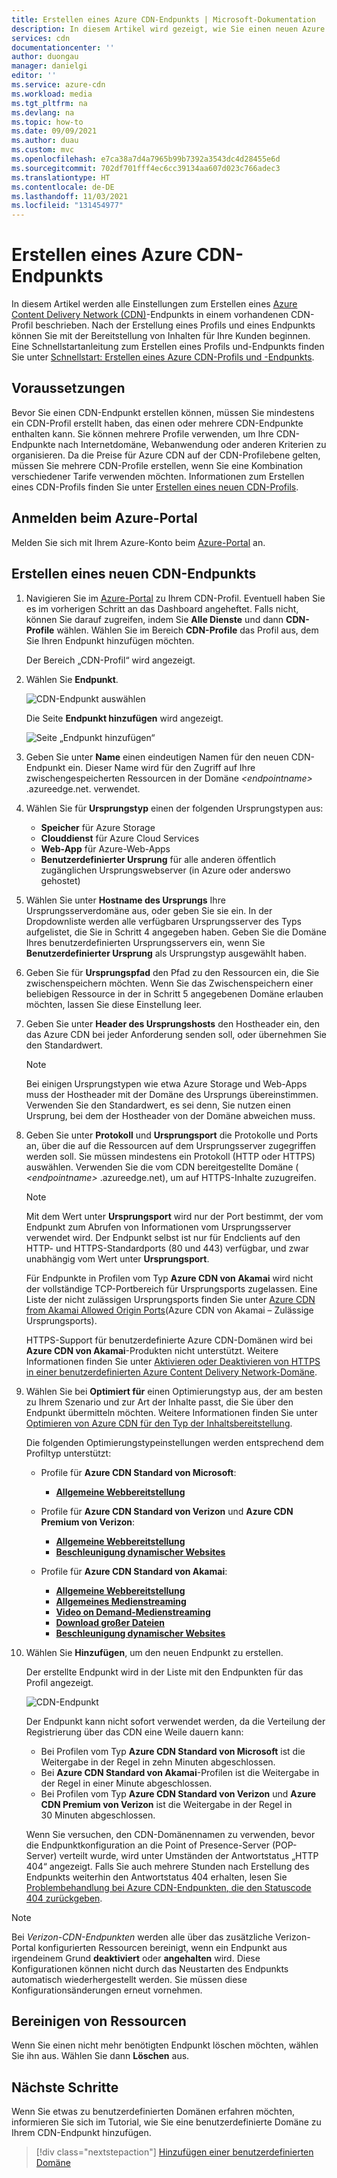 ```yaml
---
title: Erstellen eines Azure CDN-Endpunkts | Microsoft-Dokumentation
description: In diesem Artikel wird gezeigt, wie Sie einen neuen Azure Content Delivery Network (CDN)-Endpunkt erstellen, einschließlich erweiterter Einstellungen.
services: cdn
documentationcenter: ''
author: duongau
manager: danielgi
editor: ''
ms.service: azure-cdn
ms.workload: media
ms.tgt_pltfrm: na
ms.devlang: na
ms.topic: how-to
ms.date: 09/09/2021
ms.author: duau
ms.custom: mvc
ms.openlocfilehash: e7ca38a7d4a7965b99b7392a3543dc4d28455e6d
ms.sourcegitcommit: 702df701fff4ec6cc39134aa607d023c766adec3
ms.translationtype: HT
ms.contentlocale: de-DE
ms.lasthandoff: 11/03/2021
ms.locfileid: "131454977"
---
```

# <a name="create-an-azure-cdn-endpoint"></a>Erstellen eines Azure CDN-Endpunkts
In diesem Artikel werden alle Einstellungen zum Erstellen eines [Azure Content Delivery Network (CDN)](cdn-overview.md)-Endpunkts in einem vorhandenen CDN-Profil beschrieben. Nach der Erstellung eines Profils und eines Endpunkts können Sie mit der Bereitstellung von Inhalten für Ihre Kunden beginnen. Eine Schnellstartanleitung zum Erstellen eines Profils und-Endpunkts finden Sie unter [Schnellstart: Erstellen eines Azure CDN-Profils und -Endpunkts](cdn-create-new-endpoint.md).

## <a name="prerequisites"></a>Voraussetzungen
Bevor Sie einen CDN-Endpunkt erstellen können, müssen Sie mindestens ein CDN-Profil erstellt haben, das einen oder mehrere CDN-Endpunkte enthalten kann. Sie können mehrere Profile verwenden, um Ihre CDN-Endpunkte nach Internetdomäne, Webanwendung oder anderen Kriterien zu organisieren. Da die Preise für Azure CDN auf der CDN-Profilebene gelten, müssen Sie mehrere CDN-Profile erstellen, wenn Sie eine Kombination verschiedener Tarife verwenden möchten. Informationen zum Erstellen eines CDN-Profils finden Sie unter [Erstellen eines neuen CDN-Profils](cdn-create-new-endpoint.md#create-a-new-cdn-profile).

## <a name="log-in-to-the-azure-portal"></a>Anmelden beim Azure-Portal
Melden Sie sich mit Ihrem Azure-Konto beim [Azure-Portal](https://portal.azure.com) an.

## <a name="create-a-new-cdn-endpoint"></a>Erstellen eines neuen CDN-Endpunkts

1. Navigieren Sie im [Azure-Portal](https://portal.azure.com) zu Ihrem CDN-Profil. Eventuell haben Sie es im vorherigen Schritt an das Dashboard angeheftet. Falls nicht, können Sie darauf zugreifen, indem Sie **Alle Dienste** und dann **CDN-Profile** wählen. Wählen Sie im Bereich **CDN-Profile** das Profil aus, dem Sie Ihren Endpunkt hinzufügen möchten. 
   
    Der Bereich „CDN-Profil“ wird angezeigt.

2. Wählen Sie **Endpunkt**.
   
    ![CDN-Endpunkt auswählen](./media/cdn-create-endpoint-how-to/cdn-select-endpoint.png)
   
    Die Seite **Endpunkt hinzufügen** wird angezeigt.
   
    ![Seite „Endpunkt hinzufügen“](./media/cdn-create-endpoint-how-to/cdn-add-endpoint-page.png)

3. Geben Sie unter **Name** einen eindeutigen Namen für den neuen CDN-Endpunkt ein. Dieser Name wird für den Zugriff auf Ihre zwischengespeicherten Ressourcen in der Domäne _\<endpointname>_ .azureedge.net. verwendet.

4. Wählen Sie für **Ursprungstyp** einen der folgenden Ursprungstypen aus: 
   - **Speicher** für Azure Storage
   - **Clouddienst** für Azure Cloud Services
   - **Web-App** für Azure-Web-Apps
   - **Benutzerdefinierter Ursprung** für alle anderen öffentlich zugänglichen Ursprungswebserver (in Azure oder anderswo gehostet)

5. Wählen Sie unter **Hostname des Ursprungs** Ihre Ursprungsserverdomäne aus, oder geben Sie sie ein. In der Dropdownliste werden alle verfügbaren Ursprungsserver des Typs aufgelistet, die Sie in Schritt 4 angegeben haben. Geben Sie die Domäne Ihres benutzerdefinierten Ursprungsservers ein, wenn Sie **Benutzerdefinierter Ursprung** als Ursprungstyp ausgewählt haben.
    
6. Geben Sie für **Ursprungspfad** den Pfad zu den Ressourcen ein, die Sie zwischenspeichern möchten. Wenn Sie das Zwischenspeichern einer beliebigen Ressource in der in Schritt 5 angegebenen Domäne erlauben möchten, lassen Sie diese Einstellung leer.
    
7. Geben Sie unter **Header des Ursprungshosts** den Hostheader ein, den das Azure CDN bei jeder Anforderung senden soll, oder übernehmen Sie den Standardwert.
   
   > [!NOTE]
   > Bei einigen Ursprungstypen wie etwa Azure Storage und Web-Apps muss der Hostheader mit der Domäne des Ursprungs übereinstimmen. Verwenden Sie den Standardwert, es sei denn, Sie nutzen einen Ursprung, bei dem der Hostheader von der Domäne abweichen muss.
   > 
    
8. Geben Sie unter **Protokoll** und **Ursprungsport** die Protokolle und Ports an, über die auf die Ressourcen auf dem Ursprungsserver zugegriffen werden soll. Sie müssen mindestens ein Protokoll (HTTP oder HTTPS) auswählen. Verwenden Sie die vom CDN bereitgestellte Domäne ( _\<endpointname>_ .azureedge.net), um auf HTTPS-Inhalte zuzugreifen. 
   
   > [!NOTE]
   > Mit dem Wert unter **Ursprungsport** wird nur der Port bestimmt, der vom Endpunkt zum Abrufen von Informationen vom Ursprungsserver verwendet wird. Der Endpunkt selbst ist nur für Endclients auf den HTTP- und HTTPS-Standardports (80 und 443) verfügbar, und zwar unabhängig vom Wert unter **Ursprungsport**.  
   > 
   > Für Endpunkte in Profilen vom Typ **Azure CDN von Akamai** wird nicht der vollständige TCP-Portbereich für Ursprungsports zugelassen. Eine Liste der nicht zulässigen Ursprungsports finden Sie unter [Azure CDN from Akamai Allowed Origin Ports](/previous-versions/azure/mt757337(v=azure.100))(Azure CDN von Akamai – Zulässige Ursprungsports).  
   > 
   > HTTPS-Support für benutzerdefinierte Azure CDN-Domänen wird bei **Azure CDN von Akamai**-Produkten nicht unterstützt. Weitere Informationen finden Sie unter [Aktivieren oder Deaktivieren von HTTPS in einer benutzerdefinierten Azure Content Delivery Network-Domäne](cdn-custom-ssl.md).
    
9. Wählen Sie bei **Optimiert für** einen Optimierungstyp aus, der am besten zu Ihrem Szenario und zur Art der Inhalte passt, die Sie über den Endpunkt übermitteln möchten. Weitere Informationen finden Sie unter [Optimieren von Azure CDN für den Typ der Inhaltsbereitstellung](cdn-optimization-overview.md).

    Die folgenden Optimierungstypeinstellungen werden entsprechend dem Profiltyp unterstützt:
    - Profile für **Azure CDN Standard von Microsoft**:
       - [**Allgemeine Webbereitstellung**](cdn-optimization-overview.md#general-web-delivery)

    - Profile für **Azure CDN Standard von Verizon** und **Azure CDN Premium von Verizon**:
       - [**Allgemeine Webbereitstellung**](cdn-optimization-overview.md#general-web-delivery)
       - [**Beschleunigung dynamischer Websites**](cdn-optimization-overview.md#dynamic-site-acceleration)

    - Profile für **Azure CDN Standard von Akamai**:
       - [**Allgemeine Webbereitstellung**](cdn-optimization-overview.md#general-web-delivery)
       - [**Allgemeines Medienstreaming**](cdn-optimization-overview.md#general-media-streaming)
       - [**Video on Demand-Medienstreaming**](cdn-optimization-overview.md#video-on-demand-media-streaming)
       - [**Download großer Dateien**](cdn-optimization-overview.md#large-file-download)
       - [**Beschleunigung dynamischer Websites**](cdn-optimization-overview.md#dynamic-site-acceleration)

10. Wählen Sie **Hinzufügen**, um den neuen Endpunkt zu erstellen.
   
    Der erstellte Endpunkt wird in der Liste mit den Endpunkten für das Profil angezeigt.
    
    ![CDN-Endpunkt](./media/cdn-create-new-endpoint/cdn-endpoint-success.png)
    
    Der Endpunkt kann nicht sofort verwendet werden, da die Verteilung der Registrierung über das CDN eine Weile dauern kann: 
    - Bei Profilen vom Typ **Azure CDN Standard von Microsoft** ist die Weitergabe in der Regel in zehn Minuten abgeschlossen. 
    - Bei **Azure CDN Standard von Akamai**-Profilen ist die Weitergabe in der Regel in einer Minute abgeschlossen. 
    - Bei Profilen vom Typ **Azure CDN Standard von Verizon** und **Azure CDN Premium von Verizon** ist die Weitergabe in der Regel in 30 Minuten abgeschlossen. 
   
    Wenn Sie versuchen, den CDN-Domänennamen zu verwenden, bevor die Endpunktkonfiguration an die Point of Presence-Server (POP-Server) verteilt wurde, wird unter Umständen der Antwortstatus „HTTP 404“ angezeigt. Falls Sie auch mehrere Stunden nach Erstellung des Endpunkts weiterhin den Antwortstatus 404 erhalten, lesen Sie [Problembehandlung bei Azure CDN-Endpunkten, die den Statuscode 404 zurückgeben](cdn-troubleshoot-endpoint.md).

> [!NOTE]
> Bei *Verizon-CDN-Endpunkten* werden alle über das zusätzliche Verizon-Portal konfigurierten Ressourcen bereinigt, wenn ein Endpunkt aus irgendeinem Grund **deaktiviert** oder **angehalten** wird. Diese Konfigurationen können nicht durch das Neustarten des Endpunkts automatisch wiederhergestellt werden. Sie müssen diese Konfigurationsänderungen erneut vornehmen.

## <a name="clean-up-resources"></a>Bereinigen von Ressourcen
Wenn Sie einen nicht mehr benötigten Endpunkt löschen möchten, wählen Sie ihn aus. Wählen Sie dann **Löschen** aus. 

## <a name="next-steps"></a>Nächste Schritte
Wenn Sie etwas zu benutzerdefinierten Domänen erfahren möchten, informieren Sie sich im Tutorial, wie Sie eine benutzerdefinierte Domäne zu Ihrem CDN-Endpunkt hinzufügen.

> [!div class="nextstepaction"]
> [Hinzufügen einer benutzerdefinierten Domäne](cdn-map-content-to-custom-domain.md)


